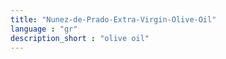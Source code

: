 ```yaml
---
title: "Nunez-de-Prado-Extra-Virgin-Olive-Oil"
language : "gr"
description_short : "olive oil"
---
```


